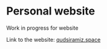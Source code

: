 # Personal website
Work in progress for website

Link to the website: [qudsiramiz.space](https://qudsiramiz.github.io./)
